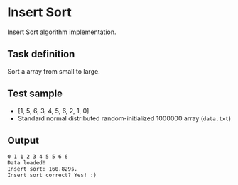 # Insert Sort

Insert Sort algorithm implementation.

## Task definition

Sort a array from small to large.

## Test sample

- [1, 5, 6, 3, 4, 5, 6, 2, 1, 0]
- Standard normal distributed random-initialized 1000000 array (```data.txt```)

## Output

```
0 1 1 2 3 4 5 5 6 6
Data loaded!
Insert sort: 160.829s.
Insert sort correct? Yes! :)
```